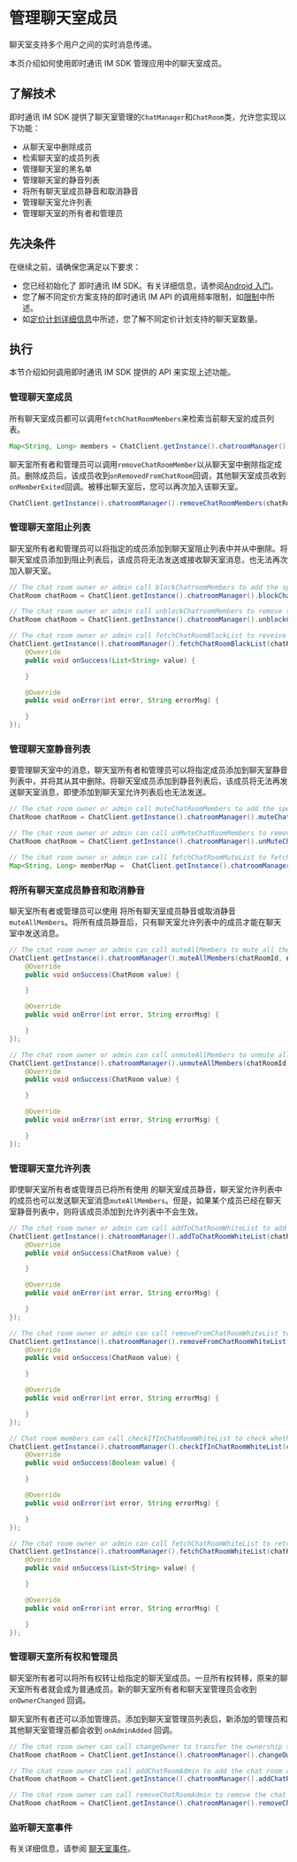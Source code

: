 # 管理聊天室成员

聊天室支持多个用户之间的实时消息传递。

本页介绍如何使用即时通讯 IM SDK 管理应用中的聊天室成员。

## 了解技术

即时通讯 IM SDK 提供了聊天室管理的`ChatManager`和`ChatRoom`类，允许您实现以下功能：

- 从聊天室中删除成员
- 检索聊天室的成员列表
- 管理聊天室的黑名单
- 管理聊天室的静音列表
- 将所有聊天室成员静音和取消静音
- 管理聊天室允许列表
- 管理聊天室的所有者和管理员

## 先决条件

在继续之前，请确保您满足以下要求：

- 您已经初始化了 即时通讯 IM SDK。有关详细信息，请参阅[Android 入门](https://docs.agora.io/en/agora-chat/agora_chat_get_started_android?platform=Android)。
- 您了解不同定价方案支持的即时通讯 IM API 的调用频率限制，如[限制](https://docs.agora.io/en/agora-chat/agora_chat_limitation?platform=Android)中所述。
- 如[定价计划详细信息](https://docs.agora.io/en/agora-chat/agora_chat_plan?platform=Android)中所述，您了解不同定价计划支持的聊天室数量。

## 执行

本节介绍如何调用即时通讯 IM SDK 提供的 API 来实现上述功能。

### 管理聊天室成员

所有聊天室成员都可以调用`fetchChatRoomMembers`来检索当前聊天室的成员列表。

```java
Map<String, Long> members = ChatClient.getInstance().chatroomManager().fetchChatRoomMembers(chatRoomId, cursor, pageSize);
```

聊天室所有者和管理员可以调用`removeChatRoomMember`以从聊天室中删除指定成员。删除成员后，该成员收到`onRemovedFromChatRoom`回调，其他聊天室成员收到`onMemberExited`回调。被移出聊天室后，您可以再次加入该聊天室。

```java
ChatClient.getInstance().chatroomManager().removeChatRoomMembers(chatRoomId, members);
```

### 管理聊天室阻止列表

聊天室所有者和管理员可以将指定的成员添加到聊天室阻止列表中并从中删除。将聊天室成员添加到阻止列表后，该成员将无法发送或接收聊天室消息，也无法再次加入聊天室。

```java
// The chat room owner or admin call blockChatroomMembers to add the specified member to the chat room block list.
ChatRoom chatRoom = ChatClient.getInstance().chatroomManager().blockChatroomMembers(chatRoomId, members);

// The chat room owner or admin call unblockChatroomMembers to remove the specified user out of the block list.
ChatRoom chatRoom = ChatClient.getInstance().chatroomManager().unblockChatRoomMembers(chatRoomId, members);

// The chat room owner or admin call fetchChatRoomBlackList to reveive the block list of the current chat room.
ChatClient.getInstance().chatroomManager().fetchChatRoomBlackList(chatRoomId, new ValueCallBack<List<String>>() {
    @Override
    public void onSuccess(List<String> value) {

    }

    @Override
    public void onError(int error, String errorMsg) {

    }
});
```

### 管理聊天室静音列表

要管理聊天室中的消息，聊天室所有者和管理员可以将指定成员添加到聊天室静音列表中，并将其从其中删除。将聊天室成员添加到静音列表后，该成员将无法再发送聊天室消息，即使添加到聊天室允许列表后也无法发送。

```java
// The chat room owner or admin call muteChatRoomMembers to add the specified user to the chat room block list. The muted member and all the other chat room admins or owner receive the onMuteListAdded callback.
ChatRoom chatRoom = ChatClient.getInstance().chatroomManager().muteChatRoomMembers(chatRoomId, members, duration);

// The chat room owner or admin can call unMuteChatRoomMembers to remove the specified user from the chat room block list. The unmuted member and all the other chat room admins or owner receive the onMuteListRemoved callback.
ChatRoom chatRoom = ChatClient.getInstance().chatroomManager().unMuteChatRoomMembers(chatRoomId, members);

// The chat room owner or admin can call fetchChatRoomMuteList to fetch the mute list of the current chat room.
Map<String, Long> memberMap =  ChatClient.getInstance().chatroomManager().fetchChatRoomMuteList(chatRoomId, pageNum, pageSize);
```

### 将所有聊天室成员静音和取消静音

聊天室所有者或管理员可以使用 将所有聊天室成员静音或取消静音`muteAllMembers`。将所有成员静音后，只有聊天室允许列表中的成员才能在聊天室中发送消息。

```java
// The chat room owner or admin can call muteAllMembers to mute all the chat room members. Once all the members are muted, these members receive the onAllMemberMuteStateChanged callback.
ChatClient.getInstance().chatroomManager().muteAllMembers(chatRoomId, new ValueCallBack<ChatRoom>() {
    @Override
    public void onSuccess(ChatRoom value) {

    }

    @Override
    public void onError(int error, String errorMsg) {

    }
});

// The chat room owner or admin can call unmuteAllMembers to unmute all the chat room members. Once all the members are unmuted, these members receive the onAllMemberMuteStateChanged callback.
ChatClient.getInstance().chatroomManager().unmuteAllMembers(chatRoomId, new ValueCallBack<ChatRoom>() {
    @Override
    public void onSuccess(ChatRoom value) {

    }

    @Override
    public void onError(int error, String errorMsg) {

    }
});
```

### 管理聊天室允许列表

即使聊天室所有者或管理员已将所有使用 的聊天室成员静音，聊天室允许列表中的成员也可以发送聊天室消息`muteAllMembers`。但是，如果某个成员已经在聊天室静音列表中，则将该成员添加到允许列表中不会生效。

```java
// The chat room owner or admin can call addToChatRoomWhiteList to add the specified member to the chat room allow list.
ChatClient.getInstance().chatroomManager().addToChatRoomWhiteList(chatRoomId, members, new ValueCallBack<ChatRoom>() {
    @Override
    public void onSuccess(ChatRoom value) {

    }

    @Override
    public void onError(int error, String errorMsg) {

    }
});

// The chat room owner or admin can call removeFromChatRoomWhiteList to add remove the specifeid member from the chat room allow list.
ChatClient.getInstance().chatroomManager().removeFromChatRoomWhiteList(chatRoomId, members, new ValueCallBack<ChatRoom>() {
    @Override
    public void onSuccess(ChatRoom value) {

    }

    @Override
    public void onError(int error, String errorMsg) {

    }
});

// Chat room members can call checkIfInChatRoomWhiteList to check whether they are in the chat room allow list.
ChatClient.getInstance().chatroomManager().checkIfInChatRoomWhiteList(chatRoomId, new ValueCallBack<Boolean>() {
    @Override
    public void onSuccess(Boolean value) {

    }

    @Override
    public void onError(int error, String errorMsg) {

    }
});

// The chat room owner or admin can call fetchChatRoomWhiteList to retrive the allow list of the current chat room.
ChatClient.getInstance().chatroomManager().fetchChatRoomWhiteList(chatRoomId, new ValueCallBack<List<String>>() {
    @Override
    public void onSuccess(List<String> value) {

    }

    @Override
    public void onError(int error, String errorMsg) {

    }
});
```

### 管理聊天室所有权和管理员

聊天室所有者可以将所有权转让给指定的聊天室成员。一旦所有权转移，原来的聊天室所有者就会成为普通成员。新的聊天室所有者和聊天室管理员会收到 `onOwnerChanged` 回调。

聊天室所有者还可以添加管理员。添加到聊天室管理员列表后，新添加的管理员和其他聊天室管理员都会收到 `onAdminAdded` 回调。

```java
// The chat room owner can call changeOwner to transfer the ownership to the other chat room member.
ChatRoom chatRoom = ChatClient.getInstance().chatroomManager().changeOwner(chatRoomId, newOwner);

// The chat room owner can call addChatRoomAdmin to add the chat room admin.
ChatRoom chatRoom = ChatClient.getInstance().chatroomManager().addChatRoomAdmin(chatRoomId, admin);

// The chat room owner can call removeChatRoomAdmin to remove the chat room admin. The removed admin and the other admins receive the onAdminRemoved callback.
ChatRoom chatRoom = ChatClient.getInstance().chatroomManager().removeChatRoomAdmin(chatRoomId, admin);
```

### 监听聊天室事件

有关详细信息，请参阅 [聊天室事件](https://docs.agora.io/en/agora-chat/agora_chat_chatroom_android?platform=Android#listen-for-chat-room-events)。